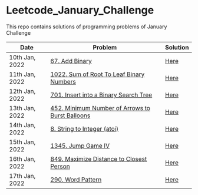 # Leetcode_January_Challenge
This repo contains solutions of programming problems  of January Challenge

| Date | Problem | Solution |
| --- | --- | --- |
| 10th Jan, 2022 | [67. Add Binary](https://leetcode.com/problems/add-binary/) | [Here](https://github.com/Achal-Hingrajiya/Leetcode_January_Challenge/tree/main/67_Add%20Binary_(10th%20Jan%202022)) |
| 11th Jan, 2022 | [1022. Sum of Root To Leaf Binary Numbers](https://leetcode.com/problems/sum-of-root-to-leaf-binary-numbers/) | [Here](https://github.com/Achal-Hingrajiya/Leetcode_January_Challenge/tree/main/1022_Sum%20of%20Root%20To%20Leaf%20Binary%20Numbers_(11th%20Jan%202022)) |
| 12th Jan, 2022 | [701. Insert into a Binary Search Tree](https://leetcode.com/problems/insert-into-a-binary-search-tree/) | [Here](701_Insert%20into%20a%20Binary%20Search%20Tree_(12th%20Jan%202022)) |
| 13th Jan, 2022 | [452. Minimum Number of Arrows to Burst Balloons](https://leetcode.com/problems/minimum-number-of-arrows-to-burst-balloons/) | [Here](452_Minimum%20Number%20of%20Arrows%20to%20Burst%20Balloons_(13th%20Jan%2C%202022)) |
| 14th Jan, 2022 | [8. String to Integer (atoi)](https://leetcode.com/problems/string-to-integer-atoi/) | [Here](8_String%20to%20Integer%20(atoi)_(14th%20Jan%202022)) |
| 15th Jan, 2022 | [1345. Jump Game IV](https://leetcode.com/problems/jump-game-iv/) | [Here](1345_Jump%20Game%20IV_(15th%20Jan%202022)) |
| 16th Jan, 2022 | [849. Maximize Distance to Closest Person](https://leetcode.com/problems/maximize-distance-to-closest-person/) | [Here](849_Maximize%20Distance%20to%20Closest%20Person_(16th%20Jan%202022)) |
| 17th Jan, 2022 | [290. Word Pattern](https://leetcode.com/problems/word-pattern/) | [Here](290_Word%20Pattern_(17th%20Jan%202022)) |